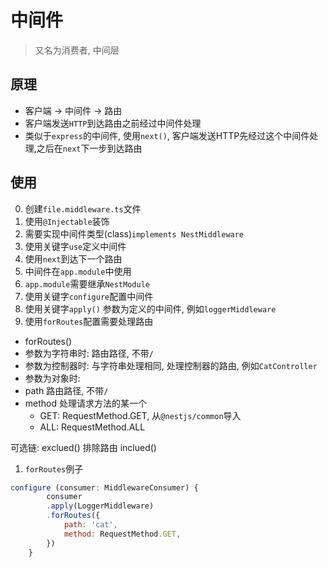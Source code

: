 # 中间件

> 又名为消费者, 中间层

## 原理

- 客户端 -> 中间件 -> 路由
- 客户端发送`HTTP`到达路由之前经过中间件处理
- 类似于`express`的中间件, 使用`next()`, 客户端发送HTTP先经过这个中间件处理,之后在`next`下一步到达路由

## 使用

0. 创建`file.middleware.ts`文件
1. 使用`@Injectable`装饰
2. 需要实现中间件类型(class)`implements NestMiddleware`
3. 使用关键字`use`定义中间件
4. 使用`next`到达下一个路由
5. 中间件在`app.module`中使用
6. `app.module`需要继承`NestModule`
7. 使用关键字`configure`配置中间件
8. 使用关键字`apply()` 参数为定义的中间件, 例如`loggerMiddleware`
9. 使用`forRoutes`配置需要处理路由

- forRoutes()
- 参数为字符串时: 路由路径, 不带`/`
- 参数为控制器时: 与字符串处理相同, 处理控制器的路由, 例如`CatController`
- 参数为对象时:
- path 路由路径, 不带`/`
- method 处理请求方法的某一个
    - GET: RequestMethod.GET, 从`@nestjs/common`导入
    - ALL: RequestMethod.ALL

可选链:
exclued() 排除路由
inclued()

1. `forRoutes`例子

```js
configure (consumer: MiddlewareConsumer) {
		consumer
		.apply(LoggerMiddleware)
		.forRoutes({
			path: 'cat',
			method: RequestMethod.GET,
		})
	}
```
